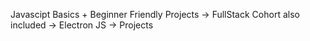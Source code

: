 Javascipt Basics + Beginner Friendly Projects
-> FullStack Cohort also included
-> Electron JS 
-> Projects
